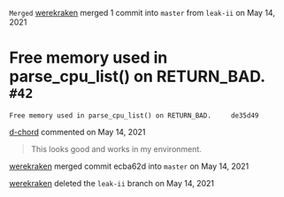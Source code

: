 `Merged` [werekraken](https://github.com/werekraken) merged 1 commit into `master` from `leak-ii` on May 14, 2021

# Free memory used in parse_cpu_list() on RETURN_BAD. `#42`

```
Free memory used in parse_cpu_list() on RETURN_BAD.		de35d49
```

[d-chord](https://github.com/d-chord) commented on May 14, 2021
> This looks good and works in my environment.

[werekraken](https://github.com/werekraken) merged commit ecba62d into `master` on May 14, 2021

[werekraken](https://github.com/werekraken) deleted the `leak-ii` branch on May 14, 2021
